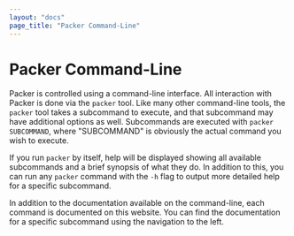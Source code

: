```yaml
---
layout: "docs"
page_title: "Packer Command-Line"
---
```


# Packer Command-Line

Packer is controlled using a command-line interface. All interaction with
Packer is done via the `packer` tool. Like many other command-line tools,
the `packer` tool takes a subcommand to execute, and that subcommand may
have additional options as well. Subcommands are executed with
`packer SUBCOMMAND`, where "SUBCOMMAND" is obviously the actual command you wish
to execute.

If you run `packer` by itself, help will be displayed showing all available
subcommands and a brief synopsis of what they do. In addition to this, you can
run any `packer` command with the `-h` flag to output more detailed help for
a specific subcommand.

In addition to the documentation available on the command-line, each command
is documented on this website. You can find the documentation for a specific
subcommand using the navigation to the left.
